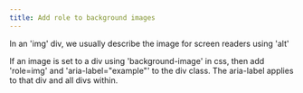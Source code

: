 ```yaml
---
title: Add role to background images
---
```

In an 'img' div, we usually describe the image for screen readers using 'alt'

If an image is set to a div using 'background-image' in css, then add 'role=img' and 'aria-label="example"' to the div class. The aria-label applies to that div and all divs within.